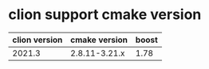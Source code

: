 # clion support cmake version

| clion version | cmake version | boost |
| ------------- | ------------- | ----- |
| 2021.3        | 2.8.11-3.21.x | 1.78  |



